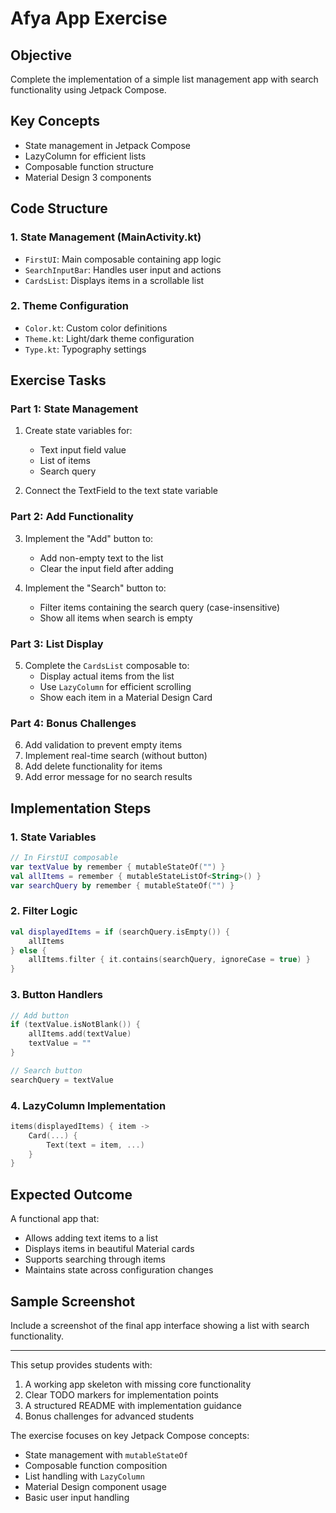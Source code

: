 # Afya App Exercise

## Objective
Complete the implementation of a simple list management app with search functionality using Jetpack Compose.

## Key Concepts
- State management in Jetpack Compose
- LazyColumn for efficient lists
- Composable function structure
- Material Design 3 components

## Code Structure

### 1. State Management (MainActivity.kt)
- `FirstUI`: Main composable containing app logic
- `SearchInputBar`: Handles user input and actions
- `CardsList`: Displays items in a scrollable list

### 2. Theme Configuration
- `Color.kt`: Custom color definitions
- `Theme.kt`: Light/dark theme configuration
- `Type.kt`: Typography settings

## Exercise Tasks

### Part 1: State Management
1. Create state variables for:
    - Text input field value
    - List of items
    - Search query

2. Connect the TextField to the text state variable

### Part 2: Add Functionality
3. Implement the "Add" button to:
    - Add non-empty text to the list
    - Clear the input field after adding

4. Implement the "Search" button to:
    - Filter items containing the search query (case-insensitive)
    - Show all items when search is empty

### Part 3: List Display
5. Complete the `CardsList` composable to:
    - Display actual items from the list
    - Use `LazyColumn` for efficient scrolling
    - Show each item in a Material Design Card

### Part 4: Bonus Challenges
6. Add validation to prevent empty items
7. Implement real-time search (without button)
8. Add delete functionality for items
9. Add error message for no search results

## Implementation Steps

### 1. State Variables
```kotlin
// In FirstUI composable
var textValue by remember { mutableStateOf("") }
val allItems = remember { mutableStateListOf<String>() }
var searchQuery by remember { mutableStateOf("") }
```

### 2. Filter Logic
```kotlin
val displayedItems = if (searchQuery.isEmpty()) {
    allItems
} else {
    allItems.filter { it.contains(searchQuery, ignoreCase = true) }
}
```

### 3. Button Handlers
```kotlin
// Add button
if (textValue.isNotBlank()) {
    allItems.add(textValue)
    textValue = ""
}

// Search button
searchQuery = textValue
```

### 4. LazyColumn Implementation
```kotlin
items(displayedItems) { item ->
    Card(...) {
        Text(text = item, ...)
    }
}
```

## Expected Outcome
A functional app that:
- Allows adding text items to a list
- Displays items in beautiful Material cards
- Supports searching through items
- Maintains state across configuration changes

## Sample Screenshot

Include a screenshot of the final app interface showing a list with search functionality.

---

This setup provides students with:
1. A working app skeleton with missing core functionality
2. Clear TODO markers for implementation points
3. A structured README with implementation guidance
4. Bonus challenges for advanced students

The exercise focuses on key Jetpack Compose concepts:
- State management with `mutableStateOf`
- Composable function composition
- List handling with `LazyColumn`
- Material Design component usage
- Basic user input handling

